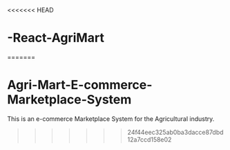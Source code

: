 <<<<<<< HEAD
# -React-AgriMart
=======
# Agri-Mart-E-commerce-Marketplace-System
This is an e-commerce Marketplace System for the Agricultural industry.
>>>>>>> 24f44eec325ab0ba3dacce87dbd12a7ccd158e02
